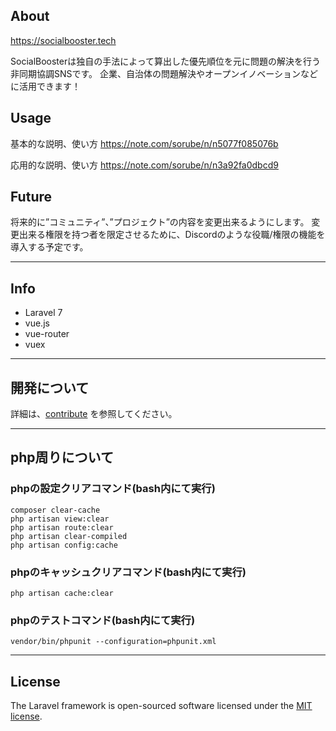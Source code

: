 ## About

https://socialbooster.tech

SocialBoosterは独自の手法によって算出した優先順位を元に問題の解決を行う非同期協調SNSです。
企業、自治体の問題解決やオープンイノベーションなどに活用できます！

## Usage

基本的な説明、使い方
https://note.com/sorube/n/n5077f085076b

応用的な説明、使い方
https://note.com/sorube/n/n3a92fa0dbcd9

## Future

将来的に”コミュニティ”、”プロジェクト”の内容を変更出来るようにします。
変更出来る権限を持つ者を限定させるために、Discordのような役職/権限の機能を導入する予定です。

---

## Info

- Laravel 7
- vue.js
- vue-router
- vuex

---

## 開発について

詳細は、[contribute](contribute.md) を参照してください。

---

## php周りについて

### phpの設定クリアコマンド(bash内にて実行)

```[bash]
composer clear-cache
php artisan view:clear
php artisan route:clear
php artisan clear-compiled
php artisan config:cache
```

### phpのキャッシュクリアコマンド(bash内にて実行)

```[bash]
php artisan cache:clear
```

### phpのテストコマンド(bash内にて実行)

```[bash]
vendor/bin/phpunit --configuration=phpunit.xml
```

---

## License

The Laravel framework is open-sourced software licensed under the [MIT license](https://opensource.org/licenses/MIT).
